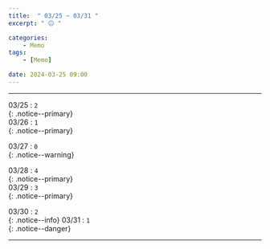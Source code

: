 ```yaml
---
title:  " 03/25 ~ 03/31 "
excerpt: " 😐 "

categories:
    - Memo
tags:
    - [Memo]

date: 2024-03-25 09:00
---
```

- - -
<!-- 약 -->

03/25 : `2`   
{: .notice--primary}  
03/26 : `1`  
{: .notice--primary}  

03/27 : `0`  
{: .notice--warning}  

03/28 : `4`   
{: .notice--primary}  
03/29 : `3`  
{: .notice--primary} 


03/30 : `2`      
{: .notice--info} 
03/31 : `1`   
{: .notice--danger}  


<!-- {: .notice}
{: .notice--primary}
{: .notice--info}
{: .notice--warning}
{: .notice--success}
{: .notice--danger} 
😄 😐 🙁 😡
-->
- - -